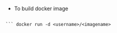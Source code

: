 - To build docker image

``` docker build -t <username>/<imagename> .

``` docker run -d <username>/<imagename>